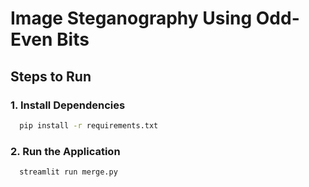 # Image Steganography Using Odd-Even Bits

## Steps to Run

### 1. Install Dependencies

```bash
  pip install -r requirements.txt
```

### 2. Run the Application

```bash
  streamlit run merge.py
```
